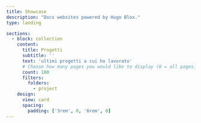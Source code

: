 ```yaml
---
title: Showcase
description: "Docs websites powered by Hugo Blox."
type: landing

sections:
  - block: collection
    content:
      title: Progetti
      subtitle: ''
      text: 'ultimi progetti a cui ho lavorato'
      # Choose how many pages you would like to display (0 = all pages)
      count: 100
      filters:
        folders:
          - project
    design:
      view: card
      spacing:
        padding: ['3rem', 0, '6rem', 0]
---
```

